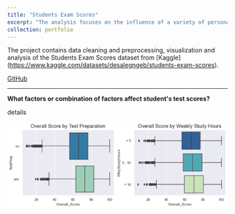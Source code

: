 ```yaml
---
title: "Students Exam Scores"
excerpt: "The analysis focuses on the influence of a variety of personal, socio-economic, and cultural factors on students’ academic performance.<br/>"
collection: portfolio
---
```


The project contains data cleaning and preprocessing, visualization and analysis of the Students Exam Scores dataset from [Kaggle] (https://www.kaggle.com/datasets/desalegngeb/students-exam-scores).
<br/>

[GitHub](https://github.com/ciDSproj/students_scores)



---
**What factors or combination of factors affect student's test scores?**

details



<img src='/images/da3_score_prep.png'>



